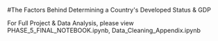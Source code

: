 #The Factors Behind Determining a Country's Developed Status & GDP

For Full Project & Data Analysis, please view PHASE_5_FINAL_NOTEBOOK.ipynb, Data_Cleaning_Appendix.ipynb
